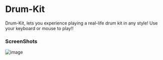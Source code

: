 # Drum-Kit
Drum-Kit, lets you experience playing a real-life drum kit in any style! Use your keyboard or mouse to play!!

### ScreenShots

![image](https://user-images.githubusercontent.com/86944476/126363018-d9f9c410-49e9-4106-adf5-f15c2a056f46.png)
